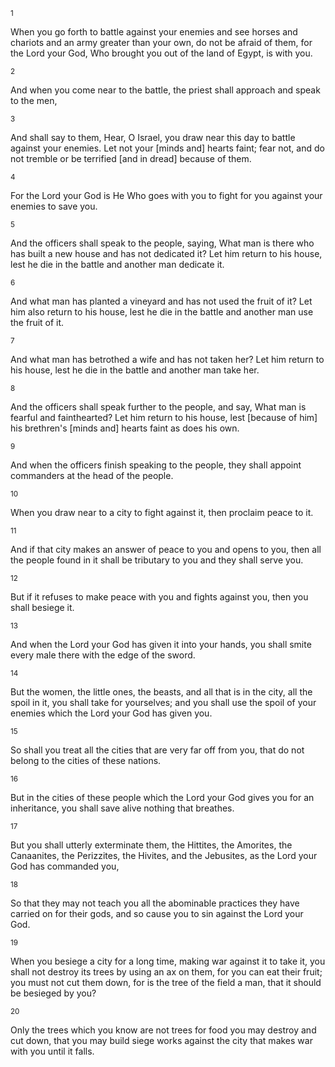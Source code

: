 <sup>1</sup> 

When you go forth to battle against your enemies and see horses and chariots and an army greater than your own, do not be afraid of them, for the Lord your God, Who brought you out of the land of Egypt, is with you. 

<sup>2</sup> 

And when you come near to the battle, the priest shall approach and speak to the men, 

<sup>3</sup> 

And shall say to them, Hear, O Israel, you draw near this day to battle against your enemies. Let not your [minds and] hearts faint; fear not, and do not tremble or be terrified [and in dread] because of them. 

<sup>4</sup> 

For the Lord your God is He Who goes with you to fight for you against your enemies to save you. 

<sup>5</sup> 

And the officers shall speak to the people, saying, What man is there who has built a new house and has not dedicated it? Let him return to his house, lest he die in the battle and another man dedicate it. 

<sup>6</sup> 

And what man has planted a vineyard and has not used the fruit of it? Let him also return to his house, lest he die in the battle and another man use the fruit of it. 

<sup>7</sup> 

And what man has betrothed a wife and has not taken her? Let him return to his house, lest he die in the battle and another man take her. 

<sup>8</sup> 

And the officers shall speak further to the people, and say, What man is fearful and fainthearted? Let him return to his house, lest [because of him] his brethren's [minds and] hearts faint as does his own. 

<sup>9</sup> 

And when the officers finish speaking to the people, they shall appoint commanders at the head of the people. 

<sup>10</sup> 

When you draw near to a city to fight against it, then proclaim peace to it. 

<sup>11</sup> 

And if that city makes an answer of peace to you and opens to you, then all the people found in it shall be tributary to you and they shall serve you. 

<sup>12</sup> 

But if it refuses to make peace with you and fights against you, then you shall besiege it. 

<sup>13</sup> 

And when the Lord your God has given it into your hands, you shall smite every male there with the edge of the sword. 

<sup>14</sup> 

But the women, the little ones, the beasts, and all that is in the city, all the spoil in it, you shall take for yourselves; and you shall use the spoil of your enemies which the Lord your God has given you. 

<sup>15</sup> 

So shall you treat all the cities that are very far off from you, that do not belong to the cities of these nations. 

<sup>16</sup> 

But in the cities of these people which the Lord your God gives you for an inheritance, you shall save alive nothing that breathes. 

<sup>17</sup> 

But you shall utterly exterminate them, the Hittites, the Amorites, the Canaanites, the Perizzites, the Hivites, and the Jebusites, as the Lord your God has commanded you, 

<sup>18</sup> 

So that they may not teach you all the abominable practices they have carried on for their gods, and so cause you to sin against the Lord your God. 

<sup>19</sup> 

When you besiege a city for a long time, making war against it to take it, you shall not destroy its trees by using an ax on them, for you can eat their fruit; you must not cut them down, for is the tree of the field a man, that it should be besieged by you? 

<sup>20</sup> 

Only the trees which you know are not trees for food you may destroy and cut down, that you may build siege works against the city that makes war with you until it falls.